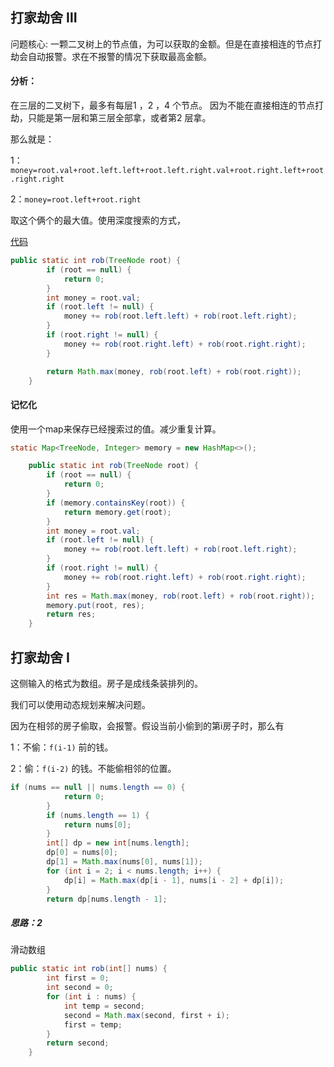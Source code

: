 ## 打家劫舍 Ⅲ

问题核心: 一颗二叉树上的节点值，为可以获取的金额。但是在直接相连的节点打劫会自动报警。求在不报警的情况下获取最高金额。

#### 分析：

在三层的二叉树下，最多有每层1 ，2 ，4 个节点。 因为不能在直接相连的节点打劫，只能是第一层和第三层全部拿，或者第2 层拿。

那么就是：

1：`money=root.val+root.left.left+root.left.right.val+root.right.left+root.right.right` 

2：`money=root.left+root.right`

 取这个俩个的最大值。使用深度搜索的方式，

[代码](../../../leetcode/app/src/main/java/top/werls/leetcode/Rob.java)

```java
public static int rob(TreeNode root) {
        if (root == null) {
            return 0;
        }
        int money = root.val;
        if (root.left != null) {
            money += rob(root.left.left) + rob(root.left.right);
        }
        if (root.right != null) {
            money += rob(root.right.left) + rob(root.right.right);
        }

        return Math.max(money, rob(root.left) + rob(root.right));
    }
```



#### 记忆化

使用一个map来保存已经搜索过的值。减少重复计算。

```java
static Map<TreeNode, Integer> memory = new HashMap<>();

    public static int rob(TreeNode root) {
        if (root == null) {
            return 0;
        }
        if (memory.containsKey(root)) {
            return memory.get(root);
        }
        int money = root.val;
        if (root.left != null) {
            money += rob(root.left.left) + rob(root.left.right);
        }
        if (root.right != null) {
            money += rob(root.right.left) + rob(root.right.right);
        }
        int res = Math.max(money, rob(root.left) + rob(root.right));
        memory.put(root, res);
        return res;
    }
```

## 打家劫舍 Ⅰ

这侧输入的格式为数组。房子是成线条装排列的。

我们可以使用动态规划来解决问题。

因为在相邻的房子偷取，会报警。假设当前小偷到的第i房子时，那么有

1：不偷：`f(i-1)` 前的钱。

2：偷：`f(i-2)` 的钱。不能偷相邻的位置。

```java
if (nums == null || nums.length == 0) {
            return 0;
        }
        if (nums.length == 1) {
            return nums[0];
        }
        int[] dp = new int[nums.length];
        dp[0] = nums[0];
        dp[1] = Math.max(nums[0], nums[1]);
        for (int i = 2; i < nums.length; i++) {
            dp[i] = Math.max(dp[i - 1], nums[i - 2] + dp[i]);
        }
        return dp[nums.length - 1];
```



##### 思路：2

滑动数组

```java
public static int rob(int[] nums) {
        int first = 0;
        int second = 0;
        for (int i : nums) {
            int temp = second;
            second = Math.max(second, first + i);
            first = temp;
        }
        return second;
    }
```



